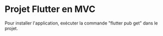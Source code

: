 # Projet Flutter en MVC

Pour installer l'application, exécuter la commande "flutter pub get" dans le projet.
